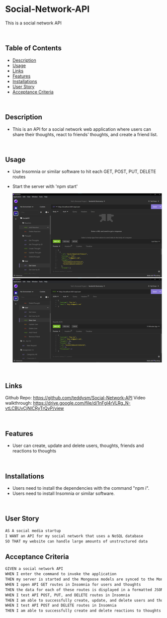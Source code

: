 # Social-Network-API

This is a social network API

<br>

## Table of Contents

- [Description](#description)
- [Usage](#usage)
- [Links](#links)
- [Features](#features)
- [Installations](#installations)
- [User Story](#user-story)
- [Acceptance Criteria](#acceptance-criteria)

<br>

## Description

- This is an API for a social network web application where users can share their thoughts, react to friends’ thoughts, and create a friend list.

<br>

## Usage

- Use Insomnia or similar software to hit each GET, POST, PUT, DELETE routes
- Start the server with 'npm start'

  ![Screenshot](/Assets/screenshot1.png)
  ![Screenshot](/Assets/Screenshot2.png)

<br>

## Links

Github Repo: https://github.com/teddysm/Social-Network-API
Video walkthrough: https://drive.google.com/file/d/1nFgl4rVLRg_N-vtLCBUvCjNlCRyTrQvP/view

<br>

## Features

- User can create, update and delete users, thoughts, friends and reactions to thoughts

<br>

## Installations

- Users need to install the dependencies with the command "npm i".
- Users need to install Insomnia or similar software.

<br>

## User Story

```md
AS A social media startup
I WANT an API for my social network that uses a NoSQL database
SO THAT my website can handle large amounts of unstructured data
```

## Acceptance Criteria

```md
GIVEN a social network API
WHEN I enter the command to invoke the application
THEN my server is started and the Mongoose models are synced to the MongoDB database
WHEN I open API GET routes in Insomnia for users and thoughts
THEN the data for each of these routes is displayed in a formatted JSON
WHEN I test API POST, PUT, and DELETE routes in Insomnia
THEN I am able to successfully create, update, and delete users and thoughts in my database
WHEN I test API POST and DELETE routes in Insomnia
THEN I am able to successfully create and delete reactions to thoughts and add and remove friends to a user’s friend list
```
